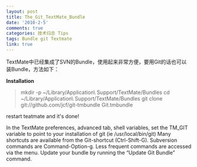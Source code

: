 ```yaml
---
layout: post
title: The_Git_TextMate_Bundle
date: '2010-2-5'
comments: true
categories: 技术归总 Tips
tags: Bundle git Textmate
link: true
---
```

TextMate中已经集成了SVN的Bundle，使用起来非常方便，要用Git的话也可以装Bundle，方法如下：

<strong>Installation</strong>
<blockquote>mkdir -p ~/Library/Application\ Support/TextMate/Bundles
  cd ~/Library/Application\ Support/TextMate/Bundles
  git clone git://github.com/jcf/git-tmbundle Git.tmbundle</blockquote>

restart teatmate and it's done!

In the TextMate preferences, advanced tab, shell variables, set the TM_GIT variable to point to your installation of git (ie /usr/local/bin/git)
Many shortcuts are available from the Git-shortcut (Ctrl-Shift-G). Subversion commands are Command-Option-g. Less frequent commands are accessed via the menu.
Update your bundle by running the “Update Git Bundle” command.
